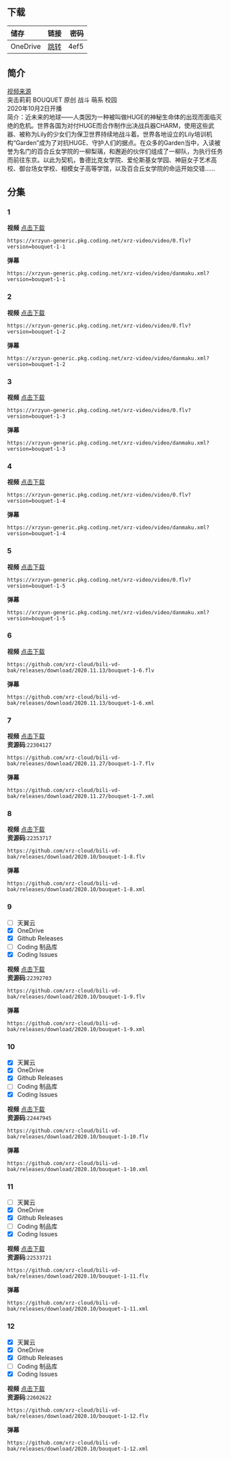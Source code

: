 ## 下载

储存 | 链接 | 密码
:----------- | :-----------: | -----------:
 OneDrive | [跳转](https://xrzcloud-my.sharepoint.com/:f:/g/personal/xrz_xrzyun_ml/EhHqklRrRhNLlWT1tp8_Vy0BeD0Xu-2FMWxetkHWpLjZrg?e=Pl5Kwu) | 4ef5

## 简介
[视频来源](https://www.bilibili.com/bangumi/media/md28229882/)  
突击莉莉 BOUQUET 原创 战斗 萌系 校园  
2020年10月2日开播  
简介：近未来的地球——人类因为一种被叫做HUGE的神秘生命体的出现而面临灭绝的危机。世界各国为对付HUGE而合作制作出决战兵器CHARM，使用这些武器、被称为Lily的少女们为保卫世界持续地战斗着。世界各地设立的Lily培训机构“Garden”成为了对抗HUGE、守护人们的据点。在众多的Garden当中，入读被誉为名门的百合丘女学院的一柳梨璃，和邂逅的伙伴们组成了一柳队，为执行任务而前往东京。以此为契机，鲁德比克女学院、爱伦斯基女学园、神庭女子艺术高校、御台场女学校、相模女子高等学馆，以及百合丘女学院的命运开始交错……  
## 分集
### 1
**视频**   [点击下载](https://xrzyun-generic.pkg.coding.net/xrz-video/video/0.flv?version=bouquet-1-1)
```
https://xrzyun-generic.pkg.coding.net/xrz-video/video/0.flv?version=bouquet-1-1
```
**弹幕**
```
https://xrzyun-generic.pkg.coding.net/xrz-video/video/danmaku.xml?version=bouquet-1-1
```
### 2
**视频**   [点击下载](https://xrzyun-generic.pkg.coding.net/xrz-video/video/0.flv?version=bouquet-1-2)
```
https://xrzyun-generic.pkg.coding.net/xrz-video/video/0.flv?version=bouquet-1-2
```
**弹幕**
```
https://xrzyun-generic.pkg.coding.net/xrz-video/video/danmaku.xml?version=bouquet-1-2
```
### 3
**视频**   [点击下载](https://xrzyun-generic.pkg.coding.net/xrz-video/video/0.flv?version=bouquet-1-3)
```
https://xrzyun-generic.pkg.coding.net/xrz-video/video/0.flv?version=bouquet-1-3
```
**弹幕**
```
https://xrzyun-generic.pkg.coding.net/xrz-video/video/danmaku.xml?version=bouquet-1-3
```
### 4
**视频**   [点击下载](https://xrzyun-generic.pkg.coding.net/xrz-video/video/0.flv?version=bouquet-1-4)
```
https://xrzyun-generic.pkg.coding.net/xrz-video/video/0.flv?version=bouquet-1-4
```
**弹幕**
```
https://xrzyun-generic.pkg.coding.net/xrz-video/video/danmaku.xml?version=bouquet-1-4
```
### 5
**视频**   [点击下载](https://xrzyun-generic.pkg.coding.net/xrz-video/video/0.flv?version=bouquet-1-5)
```
https://xrzyun-generic.pkg.coding.net/xrz-video/video/0.flv?version=bouquet-1-5
```
**弹幕**
```
https://xrzyun-generic.pkg.coding.net/xrz-video/video/danmaku.xml?version=bouquet-1-5
```
### 6
**视频**   [点击下载](https://github.com/xrz-cloud/bili-vd-bak/releases/download/2020.11.13/bouquet-1-6.flv)
```
https://github.com/xrz-cloud/bili-vd-bak/releases/download/2020.11.13/bouquet-1-6.flv
```
**弹幕**
```
https://github.com/xrz-cloud/bili-vd-bak/releases/download/2020.11.13/bouquet-1-6.xml
```
### 7
**视频**   [点击下载](https://github.com/xrz-cloud/bili-vd-bak/releases/download/2020.11.27/bouquet-1-7.flv)  
**资源码**:`22304127`
```
https://github.com/xrz-cloud/bili-vd-bak/releases/download/2020.11.27/bouquet-1-7.flv
```
**弹幕**
```
https://github.com/xrz-cloud/bili-vd-bak/releases/download/2020.11.27/bouquet-1-7.xml
```
### 8
**视频**   [点击下载](https://github.com/xrz-cloud/bili-vd-bak/releases/download/2020.10/bouquet-1-8.flv)  
**资源码**:`22353717`
```
https://github.com/xrz-cloud/bili-vd-bak/releases/download/2020.10/bouquet-1-8.flv
```
**弹幕**
```
https://github.com/xrz-cloud/bili-vd-bak/releases/download/2020.10/bouquet-1-8.xml
```
### 9
- [ ] 天翼云
- [x] OneDrive
- [x] Github Releases
- [ ] Coding 制品库
- [x] Coding Issues

**视频**   [点击下载](https://github.com/xrz-cloud/bili-vd-bak/releases/download/2020.10/bouquet-1-9.flv)  
**资源码**:`22392703`
```
https://github.com/xrz-cloud/bili-vd-bak/releases/download/2020.10/bouquet-1-9.flv
```
**弹幕**
```
https://github.com/xrz-cloud/bili-vd-bak/releases/download/2020.10/bouquet-1-9.xml
```
### 10
- [x] 天翼云
- [x] OneDrive
- [x] Github Releases
- [ ] Coding 制品库
- [x] Coding Issues

**视频**   [点击下载](https://github.com/xrz-cloud/bili-vd-bak/releases/download/2020.10/bouquet-1-10.flv)  
**资源码**:`22447945`
```
https://github.com/xrz-cloud/bili-vd-bak/releases/download/2020.10/bouquet-1-10.flv
```
**弹幕**
```
https://github.com/xrz-cloud/bili-vd-bak/releases/download/2020.10/bouquet-1-10.xml
```
### 11
- [ ] 天翼云
- [x] OneDrive
- [x] Github Releases
- [ ] Coding 制品库
- [x] Coding Issues

**视频**   [点击下载](https://github.com/xrz-cloud/bili-vd-bak/releases/download/2020.10/bouquet-1-11.flv)  
**资源码**:`22533721`
```
https://github.com/xrz-cloud/bili-vd-bak/releases/download/2020.10/bouquet-1-11.flv
```
**弹幕**
```
https://github.com/xrz-cloud/bili-vd-bak/releases/download/2020.10/bouquet-1-11.xml
```
### 12
- [x] 天翼云
- [x] OneDrive
- [x] Github Releases
- [ ] Coding 制品库
- [x] Coding Issues

**视频**   [点击下载](https://github.com/xrz-cloud/bili-vd-bak/releases/download/2020.10/bouquet-1-12.flv)  
**资源码**:`22602622`
```
https://github.com/xrz-cloud/bili-vd-bak/releases/download/2020.10/bouquet-1-12.flv
```
**弹幕**
```
https://github.com/xrz-cloud/bili-vd-bak/releases/download/2020.10/bouquet-1-12.xml
```